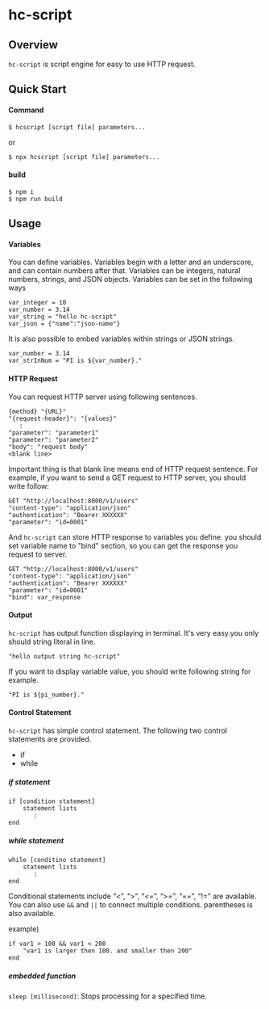 # hc-script

## Overview

`hc-script` is script engine for easy to use HTTP request.

## Quick Start

#### Command

```
$ hcscript [script file] parameters...
```

or

```
$ npx hcscript [script file] parameters...
```

#### build

```
$ npm i
$ npm run build
```

## Usage

#### Variables

You can define variables.
Variables begin with a letter and an underscore, and can contain numbers after that.
Variables can be integers, natural numbers, strings, and JSON objects.
Variables can be set in the following ways

```
var_integer = 10
var_number = 3.14
var_string = "hello hc-script"
var_json = {"name":"json-name"}
```

It is also possible to embed variables within strings or JSON strings.

```
var_number = 3.14
var_strInNum = "PI is ${var_number}."
```

#### HTTP Request

You can request HTTP server using following sentences.

```
{method} "{URL}"
"{request-header}": "{values}"
   :
"parameter": "parameter1"
"parameter": "parameter2"
"body": "request body"
<blank line>
```

Important thing is that blank line means end of HTTP request sentence.
For example, if you want to send a GET request to HTTP server, you should write follow:

```
GET "http://localhost:8000/v1/users"
"content-type": "application/json"
"authentication": "Bearer XXXXXX"
"parameter": "id=0001"
```

And `hc-script` can store HTTP response to variables you define.
you should set variable name to "bind" section, so you can get the response you request to server.

```
GET "http://localhost:8000/v1/users"
"content-type": "application/json"
"authentication": "Bearer XXXXXX"
"parameter": "id=0001"
"bind": var_response
```

#### Output

`hc-script` has output function displaying in terminal.
It's very easy.you only should string literal in line.

```
"hello output string hc-script"
```

If you want to display variable value, you should write following string for example.

```
"PI is ${pi_number}."
```

#### Control Statement

`hc-script` has simple control statement. The following two control statements are provided.

- if
- while

##### if statement

```
if [condition statement]
    statement lists
       :
end
```

##### while statement

```
while [conditino statement]
    statement lists
       :
end
```

Conditional statements include “<”, “>”, “<=”, “>=”, “==”, “!=” are available.
You can also use `&&` and `||` to connect multiple conditions. parentheses is also available.

example)

```
if var1 > 100 && var1 < 200
    "var1 is larger then 100. and smaller then 200"
end
```

##### embedded function

`sleep [millisecond]`: Stops processing for a specified time.

